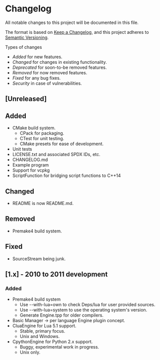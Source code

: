 # Changelog

All notable changes to this project will be documented in this file.

The format is based on [Keep a Changelog](https://keepachangelog.com/en/1.0.0/),
and this project adheres to [Semantic Versioning](https://semver.org/spec/v2.0.0.html).

Types of changes

- *Added* for new features.
- *Changed* for changes in existing functionality.
- *Deprecated* for soon-to-be removed features.
- *Removed* for now removed features.
- *Fixed* for any bug fixes.
- *Security* in case of vulnerabilities.

## [Unreleased]

## Added

- CMake build system.
  - CPack for packaging.
  - CTest for unit testing.
  - CMake presets for ease of development.
- Unit tests
- LICENSE.txt and associated SPDX IDs, etc.
- CHANGELOG.md
- Example program
- Support for vcpkg
- ScriptFunction for bridging script functions to C++14

## Changed

- README is now README.md.

## Removed

- Premake4 build system.

## Fixed

- SourceStream being junk.

## [1.x] - 2010 to 2011 development

### Added

- Premake4 build system
  - Use --with-lua=own to check Deps/lua for user provided sources.
  - Use --with-lua=system to use the operating system's version.
  - Generate Engine.tpp for older compilers.
- Basic Manager -> per language Engine plugin concept.
- CluaEngine for Lua 5.1 support.
  - Stable, primary focus.
  - Unix and Windows.
- CpythonEngine for Python 2.x support.
  - Buggy, experimental work in progress.
  - Unix only.
